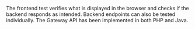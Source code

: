 <p>The frontend test verifies what is displayed in the browser and checks if the backend responds as intended. Backend endpoints can also be tested individually. The Gateway API has been implemented in both PHP and Java.</p>